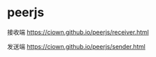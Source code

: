 # peerjs

接收端
https://ciown.github.io/peerjs/receiver.html

发送端
https://ciown.github.io/peerjs/sender.html
